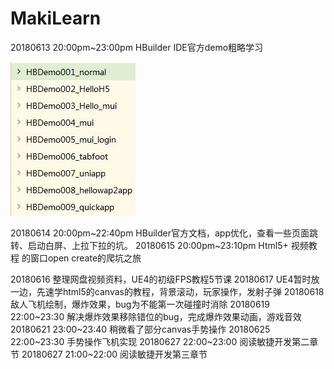 # MakiLearn
20180613 20:00pm~23:00pm  HBuilder IDE官方demo粗略学习

![](README_files/1.jpg)

20180614 20:00pm~22:40pm  HBuilder官方文档，app优化，查看一些页面跳转、启动白屏、上拉下拉的坑。
20180615 20:00pm~23:10pm  Html5+ 视频教程 的窗口open create的爬坑之旅

[](http://www.hcoder.net/course/info_211.html)

[](http://www.hcoder.net/course/info_212.html)

20180616 整理网盘视频资料，UE4的初级FPS教程5节课
20180617 UE4暂时放一边，先速学html5的canvas的教程，背景滚动，玩家操作，发射子弹
20180618 敌人飞机绘制，爆炸效果，bug为不能第一次碰撞时消除
20180619 22:00~23:30 解决爆炸效果移除错位的bug，完成爆炸效果动画，游戏音效
20180621 23:00~23:40 稍微看了部分canvas手势操作
20180625 22:00~23:30 手势操作飞机实现
20180627 22:00~23:00 阅读敏捷开发第二章节
20180627 21:00~22:00 阅读敏捷开发第三章节



















